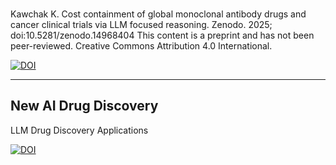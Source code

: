 <div align="left">

<br>
  
Kawchak K. Cost containment of global monoclonal antibody drugs and cancer clinical trials via LLM focused reasoning. Zenodo. 2025; doi:10.5281/zenodo.14968404 This content is a preprint and has not been peer-reviewed. Creative Commons Attribution 4.0 International.

[![DOI](https://zenodo.org/badge/DOI/10.5281/zenodo.14968404.svg)](https://doi.org/10.5281/zenodo.14968404)

---


## New AI Drug Discovery &nbsp; 
LLM Drug Discovery Applications

[![DOI](https://zenodo.org/badge/DOI/10.5281/zenodo.13273141.svg)](https://doi.org/10.5281/zenodo.13273141)
